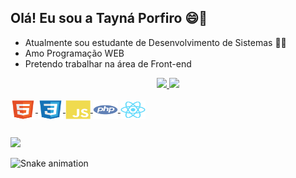 ## Olá! Eu sou a Tayná Porfiro 😄👋

- Atualmente sou estudante de Desenvolvimento de Sistemas 👩‍💻
- Amo Programação WEB 
- Pretendo trabalhar na área de Front-end

<div align="center">
  <a href="https://github.com/TaynaPorfiro">
  <img height="180em" src="https://github-readme-stats.vercel.app/api?username=TaynaPorfiro&show_icons=true&theme=dracula&include_all_commits=true&count_private=true"/>
  <img height="180em" src="https://github-readme-stats.vercel.app/api/top-langs/?username=TaynaPorfiro&layout=compact&langs_count=7&theme=dracula"/>
</div>

<div style="display: inline_block"><br>
  <img align="center" alt="Rafa-HTML" height="30" width="40" src="https://raw.githubusercontent.com/devicons/devicon/master/icons/html5/html5-original.svg">
  <img align="center" alt="Rafa-CSS" height="30" width="40" src="https://raw.githubusercontent.com/devicons/devicon/master/icons/css3/css3-original.svg">
  <img align="center" alt="Rafa-Js" height="30" width="40" src="https://raw.githubusercontent.com/devicons/devicon/master/icons/javascript/javascript-plain.svg">
  <img align="center" alt="Rafa-PHP" height="30" width="40" src="https://raw.githubusercontent.com/devicons/devicon/master/icons/php/php-plain.svg">
  <img align="center" alt="Rafa-React" height="30" width="40" src="https://raw.githubusercontent.com/devicons/devicon/master/icons/react/react-original.svg">
</div>
  
## 
  
<div> 
  <a href="https://www.linkedin.com/in/tayna-porfiro-4380b4212/" target="_blank"><img src="https://img.shields.io/badge/-LinkedIn-%230077B5?style=for-the-badge&logo=linkedin&logoColor=white" target="_blank"></a> 
 
  ![Snake animation](https://github.com/TaynaPorfiro/TaynaPorfiro/blob/output/github-contribution-grid-snake.svg)
 
</div>
